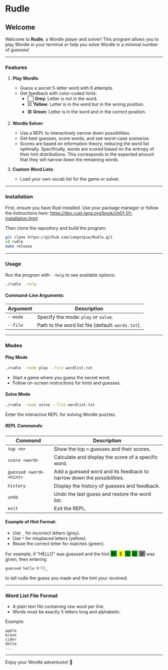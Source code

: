 # Rudle

## Welcome

Welcome to **Rudle**, a Wordle player and solver!
This program allows you to play Wordle in your terminal or help you solve Wordle in a minimal number of guesses!

---

### Features

1. **Play Wordle**:

   - Guess a secret 5-letter word with 6 attempts.
   - Get feedback with color-coded hints:
     - ⬜ **Grey**: Letter is not in the word.
     - 🟨 **Yellow**: Letter is in the word but in the wrong position.
     - 🟩 **Green**: Letter is in the word and in the correct position.

2. **Wordle Solver**:

   - Use a REPL to interactively narrow down possibilities.
   - Get best guesses, score words, and see worst-case scenarios.
   - Scores are based on information theory, reducing the word list optimally.
     Specifically, words are scored based on the entropy of their hint distributions.
     This corresponds to the expected amount that they will narrow down the remaining words.

3. **Custom Word Lists**:

   - Load your own vocab list for the game or solver.

---

### Installation

First, ensure you have Rust installed.
Use your package manager or follow the instructions here: https://doc.rust-lang.org/book/ch01-01-installation.html

Then clone the repository and build the program:

```bash
git clone https://github.com/ianpotpie/Rudle.git
cd rudle
make release
```

---

### Usage

Run the program with `--help` to see available options:

```bash
./rudle --help
```

#### Command-Line Arguments:

| Argument | Description                                        |
| -------- | -------------------------------------------------- |
| `--mode` | Specify the mode: `play` or `solve`.               |
| `--file` | Path to the word list file (default: `words.txt`). |

---

### Modes

#### Play Mode

```bash
./rudle --mode play --file wordlist.txt
```

- Start a game where you guess the secret word.
- Follow on-screen instructions for hints and guesses.

#### Solve Mode

```bash
./rudle --mode solve --file wordlist.txt
```

Enter the interactive REPL for solving Wordle puzzles.

##### REPL Commands:

| Command                 | Description                                                           |
| ----------------------- | --------------------------------------------------------------------- |
| `top <n>`               | Show the top `n` guesses and their scores.                            |
| `score <word>`          | Calculate and display the score of a specific word.                   |
| `guessed <word> <hint>` | Add a guessed word and its feedback to narrow down the possibilities. |
| `history`               | Display the history of guesses and feedback.                          |
| `undo`                  | Undo the last guess and restore the word list.                        |
| `exit`                  | Exit the REPL.                                                        |

#### Example of Hint Format:

- Use `_` for incorrect letters (grey).
- Use `*` for misplaced letters (yellow).
- Reuse the correct letter for matches (green).

For example, if "HELLO" was guessed and the hint
<span style="background: green; color: black; display: inline-block; padding: 2px 5px 0px 5px;">H</span>
<span style="background: yellow; color: black; display: inline-block; padding: 2px 5px 0px 5px;">E</span>
<span style="background: green; color: black; display: inline-block; padding: 2px 5px 0px 5px;">L</span>
<span style="background: green; color: black; display: inline-block; padding: 2px 5px 0px 5px;">L</span>
<span style="background: grey; color: black; display: inline-block; padding: 2px 5px 0px 5px;">O</span>
was given, then entering

```bash
guessed hello h*ll_
```

to tell rudle the guess you made and the hint your received.

---

### Word List File Format

- A plain text file containing one word per line.
- Words must be exactly 5 letters long and alphabetic.

Example:

```
apple
brave
cider
delta
...
```

---

Enjoy your Wordle adventures! 🎉
